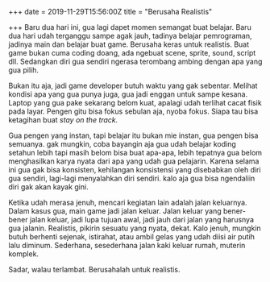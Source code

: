 +++
date = 2019-11-29T15:56:00Z
title = "Berusaha Realistis"

+++
Baru dua hari ini, gua lagi dapet momen semangat buat belajar. Baru dua hari udah terganggu sampe agak jauh, tadinya belajar pemrograman, <!--more-->jadinya main dan belajar buat game. Berusaha keras untuk realistis. Buat game bukan cuma coding doang, ada ngebuat scene, sprite, sound, script dll. Sedangkan diri gua sendiri ngerasa terombang ambing dengan apa yang gua pilih.

Bukan itu aja, jadi game developer butuh waktu yang gak sebentar. Melihat kondisi apa yang gua punya juga, gua jadi enggan untuk sampe kesana. Laptop yang gua pake sekarang belom kuat, apalagi udah terlihat cacat fisik pada layar. Pengen gitu bisa fokus sebulan aja, nyoba fokus. Siapa tau bisa ketagihan buat _stay on the track._

Gua pengen yang instan, tapi belajar itu bukan mie instan, gua pengen bisa semuanya. gak mungkin, coba bayangin aja gua udah belajar koding setahun lebih tapi masih belom bisa buat apa-apa, lebih tepatnya gua belom menghasilkan karya nyata dari apa yang udah gua pelajarin. Karena selama ini gua gak bisa konsisten, kehilangan konsistensi yang disebabkan oleh diri gua sendiri, lagi-lagi menyalahkan diri sendiri. kalo aja gua bisa ngendaliin diri gak akan kayak gini.

Ketika udah merasa jenuh, mencari kegiatan lain adalah jalan keluarnya. Dalam kasus gua, main game jadi jalan keluar. Jalan keluar yang bener-bener jalan keluar, jadi lupa tujuan awal, jadi jauh dari jalan yang harusnya gua jalanin. Realistis, pikirin sesuatu yang nyata, dekat. Kalo jenuh, mungkin butuh berhenti sejenak, istirahat, atau ambil gelas yang udah diisi air putih lalu diminum. Sederhana, sesederhana jalan kaki keluar rumah, muterin komplek.

Sadar, walau terlambat. Berusahalah untuk realistis.